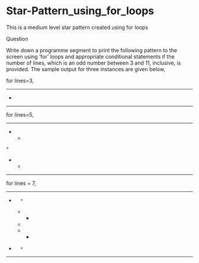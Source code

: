 # Star-Pattern_using_for_loops
This is a medium level star pattern created using for loops

Question

Write down a programme segment to print the following pattern to the screen using ‘for’ loops and appropriate conditional statements if the
number of lines, which is an odd number between 3 and 11, inclusive, is provided. The sample output for three instances are given below,

for lines=3,
* * *
  *
* * *

for lines=5,
* * * * *
  *   *
    *
  *   *
* * * * *

for lines = 7,
* * * * * * *
  *       *
    *   *
      *
    *   *
  *       *
* * * * * * *
